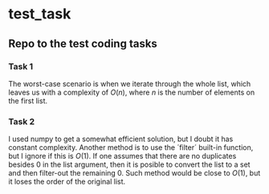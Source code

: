 # test_task
## Repo to the test coding tasks

### Task 1
The worst-case scenario is when we iterate through the whole list, which leaves us with a complexity of $O(n)$, where $n$ is the number of elements on the first list.

### Task 2
I used numpy to get a somewhat efficient solution, but I doubt it has constant complexity. Another method is to use the ´filter´ built-in function, but I ignore if this is $O(1)$. If one assumes that there are no duplicates besides 0 in the list argument, then it is posible to convert the list to a set and then filter-out the remaining 0. Such method would be close to $O(1)$, but it loses the order of the original list.